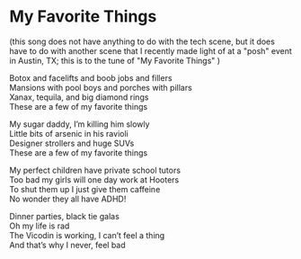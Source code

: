 My Favorite Things
=
(this song does not have anything to do with the tech scene, but it does have to do with another scene that I recently made light of at a "posh" event in Austin, TX; this is to the tune of "My Favorite Things"
)

Botox and facelifts and boob jobs and fillers <br>
Mansions with pool boys and porches with pillars <br>
Xanax, tequila, and big diamond rings <br>
These are a few of my favorite things <br>

My sugar daddy, I’m killing him slowly <br>
Little bits of arsenic in his ravioli <br>
Designer strollers and huge SUVs <br>
These are a few of my favorite things <br>

My perfect children have private school tutors <br>
Too bad my girls will one day work at Hooters <br>
To shut them up I just give them caffeine <br>
No wonder they all have ADHD! <br>

Dinner parties, black tie galas <br>
Oh my life is rad <br>
The Vicodin is working, I can’t feel a thing <br>
And that’s why I never, feel bad <br>